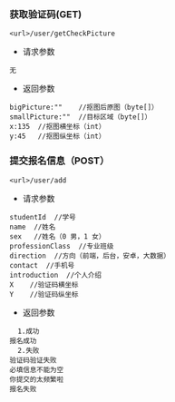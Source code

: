 ### 获取验证码(GET)
````
<url>/user/getCheckPicture
````
- 请求参数
````
无
````
- 返回参数
````
bigPicture:""    //抠图后原图（byte[]） 
smallPicture:""  //目标区域（byte[]）
x:135  //抠图横坐标（int）
y:45   //抠图纵坐标（int）
````
### 提交报名信息（POST）
````
<url>/user/add
````
- 请求参数
````
studentId  //学号
name  //姓名
sex   //姓名（0 男，1 女）
professionClass  //专业班级
direction  //方向（前端，后台，安卓，大数据）
contact  //手机号
introduction  //个人介绍
X    //验证码横坐标
Y    //验证码纵坐标
````
- 返回参数
````
  1.成功
报名成功
  2.失败
验证码验证失败  
必填信息不能为空
你提交的太频繁啦
报名失败
````